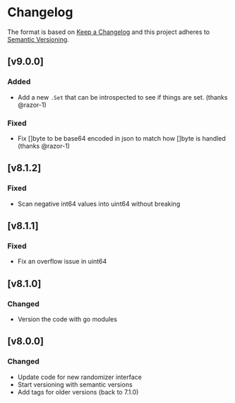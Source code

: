 # Changelog

The format is based on [Keep a Changelog](http://keepachangelog.com/en/1.0.0/)
and this project adheres to [Semantic Versioning](http://semver.org/spec/v2.0.0.html).

## [v9.0.0]

### Added

- Add a new `.Set` that can be introspected to see if things are set.
  (thanks @razor-1)

### Fixed

- Fix []byte to be base64 encoded in json to match how []byte is handled
  (thanks @razor-1)

## [v8.1.2]

### Fixed

- Scan negative int64 values into uint64 without breaking

## [v8.1.1]

### Fixed

- Fix an overflow issue in uint64

## [v8.1.0]

### Changed

- Version the code with go modules

## [v8.0.0]

### Changed

- Update code for new randomizer interface
- Start versioning with semantic versions
- Add tags for older versions (back to 7.1.0)
